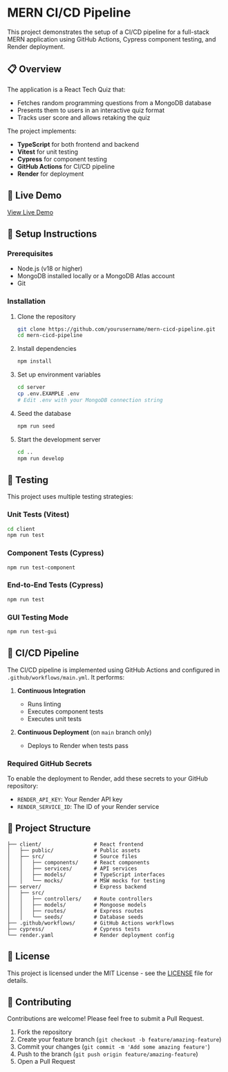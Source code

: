# MERN CI/CD Pipeline
This project demonstrates the setup of a CI/CD pipeline for a full-stack MERN application using GitHub Actions, Cypress component testing, and Render deployment.

## 📋 Overview

The application is a React Tech Quiz that:
- Fetches random programming questions from a MongoDB database
- Presents them to users in an interactive quiz format
- Tracks user score and allows retaking the quiz

The project implements:
- **TypeScript** for both frontend and backend
- **Vitest** for unit testing
- **Cypress** for component testing
- **GitHub Actions** for CI/CD pipeline
- **Render** for deployment

## 🚀 Live Demo

[View Live Demo](#)

## 🔧 Setup Instructions

### Prerequisites
- Node.js (v18 or higher)
- MongoDB installed locally or a MongoDB Atlas account
- Git

### Installation

1. Clone the repository
   ```bash
   git clone https://github.com/yourusername/mern-cicd-pipeline.git
   cd mern-cicd-pipeline
   ```

2. Install dependencies
   ```bash
   npm install
   ```

3. Set up environment variables
   ```bash
   cd server
   cp .env.EXAMPLE .env
   # Edit .env with your MongoDB connection string
   ```

4. Seed the database
   ```bash
   npm run seed
   ```

5. Start the development server
   ```bash
   cd ..
   npm run develop
   ```

## 🧪 Testing

This project uses multiple testing strategies:

### Unit Tests (Vitest)
```bash
cd client
npm run test
```

### Component Tests (Cypress)
```bash
npm run test-component
```

### End-to-End Tests (Cypress)
```bash
npm run test
```

### GUI Testing Mode
```bash
npm run test-gui
```

## 🔄 CI/CD Pipeline

The CI/CD pipeline is implemented using GitHub Actions and configured in `.github/workflows/main.yml`. It performs:

1. **Continuous Integration**
   - Runs linting
   - Executes component tests
   - Executes unit tests

2. **Continuous Deployment** (on `main` branch only)
   - Deploys to Render when tests pass

### Required GitHub Secrets

To enable the deployment to Render, add these secrets to your GitHub repository:
- `RENDER_API_KEY`: Your Render API key
- `RENDER_SERVICE_ID`: The ID of your Render service

## 📁 Project Structure

```
├── client/                 # React frontend
│   ├── public/             # Public assets
│   ├── src/                # Source files
│   │   ├── components/     # React components
│   │   ├── services/       # API services
│   │   ├── models/         # TypeScript interfaces
│   │   └── mocks/          # MSW mocks for testing
├── server/                 # Express backend
│   ├── src/
│   │   ├── controllers/    # Route controllers
│   │   ├── models/         # Mongoose models
│   │   ├── routes/         # Express routes
│   │   └── seeds/          # Database seeds
├── .github/workflows/      # GitHub Actions workflows
├── cypress/                # Cypress tests
└── render.yaml             # Render deployment config
```

## 📝 License

This project is licensed under the MIT License - see the [LICENSE](LICENSE) file for details.

## 👥 Contributing

Contributions are welcome! Please feel free to submit a Pull Request.

1. Fork the repository
2. Create your feature branch (`git checkout -b feature/amazing-feature`)
3. Commit your changes (`git commit -m 'Add some amazing feature'`)
4. Push to the branch (`git push origin feature/amazing-feature`)
5. Open a Pull Request